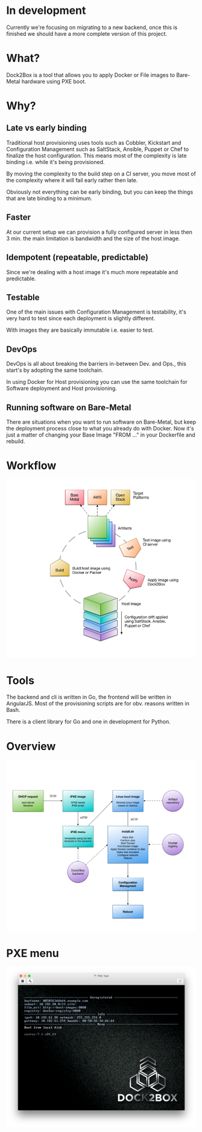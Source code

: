 # In development

Currently we're focusing on migrating to a new backend, once this is finished we should have a more complete version of this project.

# What?

Dock2Box is a tool that allows you to apply Docker or File images to Bare-Metal hardware using PXE boot.

# Why?

## Late vs early binding

Traditional host provisioning uses tools such as Cobbler, Kickstart and Configuration Management such as SaltStack, Ansible, Puppet or Chef to
finalize the host configuration. This means most of the complexity is late binding i.e. while it's being provisioned.

By moving the complexity to the build step on a CI server, you move most of the complexity where it will fail early rather then late.

Obviously not everything can be early binding, but you can keep the things that are late binding to a minimum.

## Faster

At our current setup we can provision a fully configured server in less then 3 min. the main limitation is bandwidth and the size of the host image.

## Idempotent (repeatable, predictable)

Since we're dealing with a host image it's much more repeatable and predictable.

## Testable

One of the main issues with Configuration Management is testability, it's very hard to test since each deployment is slightly different.

With images they are basically immutable i.e. easier to test.

## DevOps

DevOps is all about breaking the barriers in-between Dev. and Ops., this start's by adopting the same toolchain.

In using Docker for Host provisioning you can use the same toolchain for Software deployment and Host provisioning.

## Running software on Bare-Metal

There are situations when you want to run software on Bare-Metal, but keep the deployment process close to what you
already do with Docker. Now it's just a matter of changing your Base Image "FROM ..." in your Dockerfile and rebuild.

# Workflow

![Host Provisioning](img/host_provisioning.png?raw=true)

# Tools

The backend and cli is written in Go, the frontend will be written in AngularJS. Most of the provisioning scripts are for obv. reasons written in Bash.

There is a client library for Go and one in development for Python.

# Overview

![Overview](img/overview.png?raw=true)

# PXE menu

![PXE menu](img/pxe_menu.png?raw=true)
